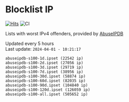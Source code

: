 # Blocklist IP

[![Hits](https://hits.seeyoufarm.com/api/count/incr/badge.svg?url=https%3A%2F%2Fgithub.com%2Fborestad%2Fblocklist-ip%2F&count_bg=%2379C83D&title_bg=%23555555&icon=&icon_color=%23E7E7E7&title=hits&edge_flat=false)](https://hits.seeyoufarm.com)  ![CI](https://img.shields.io/github/workflow/status/borestad/blocklist-ip/CI?style=flat-square)

Lists with worst IPv4 offenders, provided by [AbuseIPDB](https://www.abuseipdb.com/)

<!-- FOOTER-PLACEHOLDER -->
Updated every 5 hours<br>
Last update: `2024-04-01 - 10:21:17`
```
abuseipdb-s100-1d.ipset (22542 ip)
abuseipdb-s100-2d.ipset (27056 ip)
abuseipdb-s100-3d.ipset (29719 ip)
abuseipdb-s100-7d.ipset (38956 ip)
abuseipdb-s100-30d.ipset (58874 ip)
abuseipdb-s100-60d.ipset (82035 ip)
abuseipdb-s100-90d.ipset (104840 ip)
abuseipdb-s100-120d.ipset (126059 ip)
abuseipdb-s100-all.ipset (505652 ip)
```
